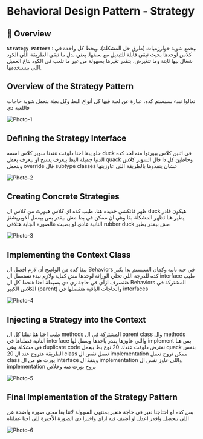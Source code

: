 # Behavioral Design Pattern - Strategy

## 🎨 Overview

**`Strategy Pattern`** :
بيجمع شوية خوارزميات (طرق حل المشكلة)، ويحط كل واحدة في كلاس لوحدها بحيث تبقى قابلة للتبديل مع بعضها. يعني بدل ما تبقى الطريقة اللي الكود شغال بيها ثابتة وما تتغيرش، بتقدر تغيرها بسهولة من غير ما تلعب في الكود بتاع العميل اللي بيستخدمها.

## Overview of the Strategy Pattern

تعالوا نبدء بسيستم كده، عبارة عن لعبة فيها كل أنواع البط وكل بطة بتعمل شوية حاجات فاللعبة دي

![Photo-1](https://github.com/user-attachments/assets/439f9e1b-6edc-4678-b6de-810a22b9462f)

## Defining the Strategy Interface

حلو يبقا احنا دلوقت عندنا سوبر كلاس اسمه duck في اتنين كلاس بيورثوا منه لحد كده الدنيا جميلة البط بيعرف يسبح او بيعرف يعمل quack
وحاطين كل دا فال السوبر كلاس وبنعمل override فال subtype classes عشان ينفذوها بالطريقة اللي عاوزينها

![Photo-2](https://github.com/user-attachments/assets/80adb74d-53e6-41dc-a037-bafe0d36655e)

## Creating Concrete Strategies

ظهر فانكشن جديدة هنا، طيب كده اي كلاس هيورث من كلاس ال duck
هيكون قادر يطير هنا تظهر المشكلة بقا وهي ان ممكن في بط مش بيقدر بس بيعمل الاوبريشنز التانية عادي لو بصيت عالصورة الجاية هتلاقي
rubber duck مش بيقدر يطير

![Photo-3](https://github.com/user-attachments/assets/830671be-0179-48d5-8c96-45029c62ff64)

## Implementing the Context Class

يبقا كده من الواضح أن لازم افصل ال Behaviors
في حتة تانية وكمان السيستم بدا يكبر كده للدرجة اللي تخلي الوراثة لوحدها مش كفاية ولازم نبدء نستعمل ال interface
طيب هنتصرف ازاي في حاجة زي دي بسيطة احنا هنحط كل ال Behaviors
المشتركة في الكلاس الكبير (parent)
والحاجات الباقية هنفصلها في interfaces

![Photo-4](https://github.com/user-attachments/assets/6699bf0d-4a39-461b-8bf4-3e35db99df37)

## Injecting a Strategy into the Context

طيب احنا هنا نقلنا كل ال methods
المشتركة في ال parent class
وال methods
التانية فصلناها في interface
واللي عاوزها يقدر ياخدها ويعمل لها implement
بس هنا في مشكلة وهي duplicate code
نفترض دلوقت عندك 20 نوع بط بيعمل quack
بنفس الطريقة هتروح عند ال 20 class
تعمل نفس ال implementation
ممكن نروح نعمل class
يورث هو من ال interface
وينفذ ال implementation
واللي عاوز نفس ال implementation
يروح يورث منه وخلاص

![Photo-5](https://github.com/user-attachments/assets/c2277bcd-a06d-434c-8336-f1465b430407)

## Final Implementation of the Strategy Pattern

بس كده لو احتاجنا نغير في حاجة هنغير بمنتهي السهولة لاننا بقا معني صورة واضحة عن اللي بيحصل واقدر اعدل او أضيف فيه ازاي واخيرا دي الصورة الأخيرة للي احنا عملناه

![Photo-6](https://github.com/user-attachments/assets/912f09ba-8695-4af4-b375-20992b59f9cd)
